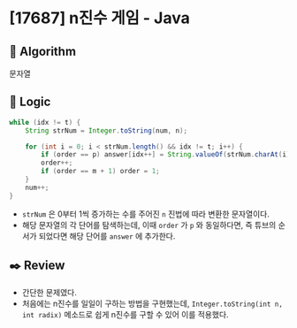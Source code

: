 # [17687] n진수 게임 - Java

## :pushpin: **Algorithm**

문자열

## :round_pushpin: **Logic**

```java
while (idx != t) {
    String strNum = Integer.toString(num, n);

    for (int i = 0; i < strNum.length() && idx != t; i++) {
        if (order == p) answer[idx++] = String.valueOf(strNum.charAt(i)).toUpperCase();
        order++;
        if (order == m + 1) order = 1;
    }
    num++;
}
```
- `strNum` 은 0부터 1씩 증가하는 수를 주어진 `n` 진법에 따라 변환한 문자열이다.
- 해당 문자열의 각 단어를 탐색하는데, 이때 `order` 가 `p` 와 동일하다면, 즉 튜브의 순서가 되었다면 해당 단어를 `answer` 에 추가한다.

## :black_nib: **Review**

- 간단한 문제였다.
- 처음에는 n진수를 일일이 구하는 방법을 구현했는데, `Integer.toString(int n, int radix)` 메소드로 쉽게 n진수를 구할 수 있어 이를 적용했다.
